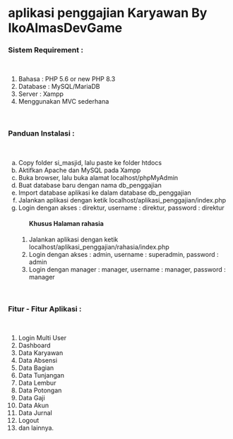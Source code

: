 # aplikasi penggajian Karyawan By IkoAlmasDevGame
<h3>Sistem Requirement :</h3>
<br>
<ol type=1>
    <li>Bahasa : PHP 5.6 or new PHP 8.3</li>
    <li>Database : MySQL/MariaDB</li>
    <li>Server : Xampp</li>
    <li>Menggunakan MVC sederhana</li>
</ol>
<br>
<h3>Panduan Instalasi :</h3>
<br>
<ol type=a>
    <li>Copy folder si_masjid, lalu paste ke folder htdocs</li>
    <li>Aktifkan Apache dan MySQL pada Xampp</li>
    <li>Buka browser, lalu buka alamat localhost/phpMyAdmin</li>
    <li>Buat database baru dengan nama db_penggajian</li>
    <li>Import database aplikasi ke dalam database db_penggajian</li>
    <li>Jalankan aplikasi dengan ketik localhost/aplikasi_penggajian/index.php</li>
    <li>Login dengan akses : direktur, username : direktur, password : direktur</li>
    <ol type=1>
        <h4>Khusus Halaman rahasia</h4>
        <li>Jalankan aplikasi dengan ketik localhost/aplikasi_penggajian/rahasia/index.php</li>
        <li>Login dengan akses : admin, username : superadmin, password : admin</li>
        <li>Login dengan manager : manager, username : manager, password : manager</li>
    </ol>
</ol>
<br>
<h3>Fitur - Fitur Aplikasi :</h3>
<br>
<ol type=1>
    <li>Login Multi User</li>
    <li>Dashboard</li>
    <li>Data Karyawan</li>
    <li>Data Absensi</li>
    <li>Data Bagian</li>
    <li>Data Tunjangan</li>
    <li>Data Lembur</li>
    <li>Data Potongan</li>
    <li>Data Gaji</li>
    <li>Data Akun</li>
    <li>Data Jurnal</li>
    <li>Logout</li>
    <li>dan lainnya.</li>
</ol>
